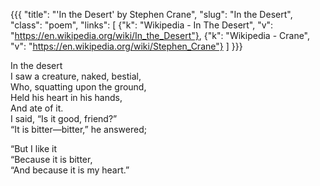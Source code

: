 {{{
  "title": "'In the Desert' by Stephen Crane",
  "slug": "In the Desert",
  "class": "poem",
  "links": [
    {"k": "Wikipedia - In The Desert", "v": "https://en.wikipedia.org/wiki/In_the_Desert"},
    {"k": "Wikipedia - Crane", "v": "https://en.wikipedia.org/wiki/Stephen_Crane"}
  ]
}}}

In the desert<br/>
I saw a creature, naked, bestial,<br/>
Who, squatting upon the ground,<br/>
Held his heart in his hands,<br/>
And ate of it.<br/>
I said, &ldquo;Is it good, friend?&rdquo;<br/>
&ldquo;It is bitter—bitter,&rdquo; he answered;

&ldquo;But I like it<br/>
&ldquo;Because it is bitter,<br/>
&ldquo;And because it is my heart.&rdquo;

